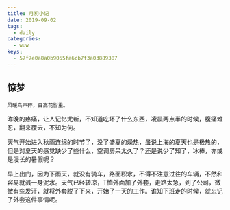 ```yaml
---
title: 月初小记
date: 2019-09-02
tags:
  - daily
categories:
  - wuw
keys:
  - 57f7e0a8a0b9055fa6cb7f3a03889387
---
```


## 惊梦

```text
风暖鸟声碎，日高花影重。
```

昨晚的疼痛，让人记忆尤新，不知道吃坏了什么东西，凌晨两点半的时候，腹痛难忍，翻来覆去，不知为何。

天气开始进入秋雨连绵的时节了，没了盛夏的燥热，虽说上海的夏天也是极热的，但是对夏天的感觉缺少了些什么，空调房呆太久了？还是说少了知了，冰棒，亦或是漫长的暑假呢？

早上出门，因为下雨天，就没有骑车，路面积水，不得不注意过往的车辆，不然和容易就溅一身泥水。天气已经转凉，T恤外面加了外套，走路太急，到了公司，微微有些发汗，就将外套脱了下来，开始了一天的工作。谁知下班走的时候，就忘记了外套这件事情呢。
